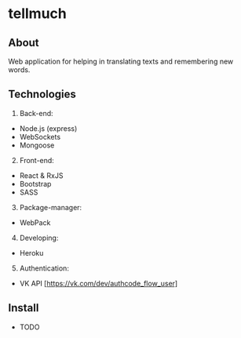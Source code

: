 # tellmuch

## About

Web application for helping in translating texts and remembering new words. 

## Technologies

1. Back-end:
  * Node.js (express)
  * WebSockets
  * Mongoose
2. Front-end:
  * React & RxJS
  * Bootstrap
  * SASS
3. Package-manager:
  * WebPack
4. Developing:
  * Heroku
5. Authentication:
  * VK API [https://vk.com/dev/authcode_flow_user]

## Install

  * TODO
